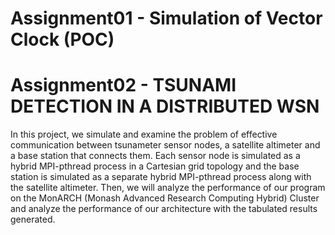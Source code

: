# Assignment01 - Simulation of Vector Clock (POC)

# Assignment02 - TSUNAMI DETECTION IN A DISTRIBUTED WSN
In this project, we simulate and examine the
problem of effective communication between
tsunameter sensor nodes, a satellite altimeter and a
base station that connects them. Each sensor node
is simulated as a hybrid MPI-pthread process in a
Cartesian grid topology and the base station is
simulated as a separate hybrid MPI-pthread
process along with the satellite altimeter. Then, we
will analyze the performance of our program on
the MonARCH (Monash Advanced Research
Computing Hybrid) Cluster and analyze the
performance of our architecture with the tabulated
results generated.
